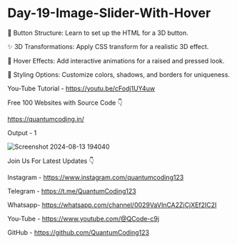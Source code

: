 # Day-19-Image-Slider-With-Hover

🔧 Button Structure: Learn to set up the HTML for a 3D button.

✨ 3D Transformations: Apply CSS transform for a realistic 3D effect.

🎨 Hover Effects: Add interactive animations for a raised and pressed look.

🌈 Styling Options: Customize colors, shadows, and borders for uniqueness.

You-Tube Tutorial - https://youtu.be/cFodj1UY4uw

Free 100 Websites with Source Code 👇

https://quantumcoding.in/

Output - 1

![Screenshot 2024-08-13 194040](https://github.com/user-attachments/assets/5187168b-d210-49f8-9ed6-b25261f82d2c)

Join Us For Latest Updates 👇

Instagram - https://www.instagram.com/quantumcoding123

Telegram - https://t.me/QuantumCoding123

Whatsapp- https://whatsapp.com/channel/0029VaVInCA2ZjCjXEf2IC2I

You-Tube - https://www.youtube.com/@QCode-c9j

GitHub - https://github.com/QuantumCoding123
